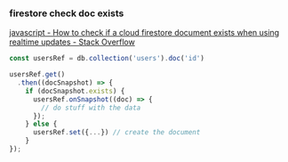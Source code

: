 ###  firestore check doc exists


[javascript - How to check if a cloud firestore document exists when using realtime updates - Stack Overflow](https://stackoverflow.com/questions/46880323/how-to-check-if-a-cloud-firestore-document-exists-when-using-realtime-updates "javascript - How to check if a cloud firestore document exists when using realtime updates - Stack Overflow")


 

```js
const usersRef = db.collection('users').doc('id')

usersRef.get()
  .then((docSnapshot) => {
    if (docSnapshot.exists) {
      usersRef.onSnapshot((doc) => {
        // do stuff with the data
      });
    } else {
      usersRef.set({...}) // create the document
    }
});
```
